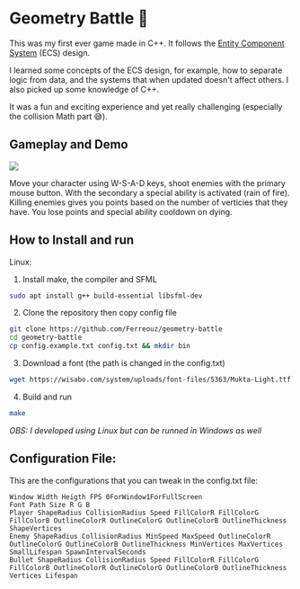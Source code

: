 # Geometry Battle 🚀

This was my first ever game made in C++. It follows the [Entity Component System](https://austinmorlan.com/posts/entity_component_system/) (ECS) design. 

I learned some concepts of the ECS design, for example, how to separate logic from data, and the systems that when updated doesn't affect others. I also picked up some knowledge of C++.

It was a fun and exciting experience and yet really challenging (especially the collision Math part 😅).

## Gameplay and Demo

![](demo.gif)

Move your character using W-S-A-D keys, shoot enemies with the primary mouse button. With the secondary a special ability is activated (rain of fire).
Killing enemies gives you points based on the number of verticies that they have. You lose points and special ability cooldown on dying.

## How to Install and run

Linux:

1. Install make, the compiler and SFML
```bash 
sudo apt install g++ build-essential libsfml-dev
```

2. Clone the repository then copy config file
```bash
git clone https://github.com/Ferreouz/geometry-battle
cd geometry-battle
cp config.example.txt config.txt && mkdir bin
```

3. Download a font (the path is changed in the config.txt)
```bash
wget https://wisabo.com/system/uploads/font-files/5363/Mukta-Light.ttf && mv Mukta-Light.ttf mukta.ttf
```

4. Build and run
```bash
make
```

_OBS: I developed using Linux but can be runned in Windows as well_

## Configuration File:

This are the configurations that you can tweak in the config.txt file:

```text
Window Width Heigth FPS 0ForWindow1ForFullScreen
Font Path Size R G B
Player ShapeRadius CollisionRadius Speed FillColorR FillColorG FillColorB OutlineColorR OutlineColorG OutlineColorB OutlineThickness ShapeVertices
Enemy ShapeRadius CollisionRadius MinSpeed MaxSpeed OutlineColorR OutlineColorG OutlineColorB OutlineThickness MinVertices MaxVertices SmallLifespan SpawnIntervalSeconds
Bullet ShapeRadius CollisionRadius Speed FillColorR FillColorG FillColorB OutlineColorR OutlineColorG OutlineColorB OutlineThickness Vertices Lifespan
```
